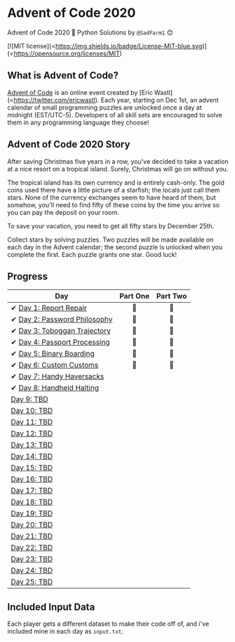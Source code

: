 # Advent of Code 2020
Advent of Code 2020 🎄 Python Solutions by 
`@SadFarm1` 😊

[![MIT license](<https://img.shields.io/badge/License-MIT-blue.svg)](<https://opensource.org/licenses/MIT)


## What is Advent of Code?
[Advent of Code](http://adventofcode.com) is an online event created by [Eric Wastl](<https://twitter.com/ericwastl). Each year, starting on Dec 1st, an advent calendar of small programming puzzles are unlocked once a day at midnight (EST/UTC-5). Developers of all skill sets are encouraged to solve them in any programming language they choose!

## Advent of Code 2020 Story
After saving Christmas five years in a row, you've decided to take a vacation at a nice resort on a tropical island. Surely, Christmas will go on without you.

The tropical island has its own currency and is entirely cash-only. The gold coins used there have a little picture of a starfish; the locals just call them stars. None of the currency exchanges seem to have heard of them, but somehow, you'll need to find fifty of these coins by the time you arrive so you can pay the deposit on your room.

To save your vacation, you need to get all fifty stars by December 25th.

Collect stars by solving puzzles. Two puzzles will be made available on each day in the Advent calendar; the second puzzle is unlocked when you complete the first. Each puzzle grants one star. Good luck!

## Progress

| Day  | Part One | Part Two | 
|---|:---:|:---:|
| ✔ [Day 1: Report Repair](<https://github.com/AryaBuddha/AdventOfCode/tree/master/Day 1>)| 🌟 | 🌟 |
| ✔ [Day 2: Password Philosophy](<https://github.com/AryaBuddha/AdventOfCode/tree/master/Day 2>)| 🌟 | 🌟 |
| ✔ [Day 3: Toboggan Trajectory](<https://github.com/AryaBuddha/AdventOfCode/tree/master/Day 3>)| 🌟 | 🌟 |
| ✔ [Day 4: Passport Processing](<https://github.com/AryaBuddha/AdventOfCode/tree/master/Day 4>)| 🌟 | 🌟 |
| ✔ [Day 5: Binary Boarding](<https://github.com/AryaBuddha/AdventOfCode/tree/master/Day 5>)| 🌟 | 🌟 |
| ✔ [Day 6: Custom Customs](<https://github.com/AryaBuddha/AdventOfCode/tree/master/Day 6>)| 🌟 | 🌟 |
| ✔ [Day 7: Handy Haversacks](<https://github.com/AryaBuddha/AdventOfCode/tree/master/Day 7>)|  |  |
| ✔ [Day 8: Handheld Halting](<https://github.com/AryaBuddha/AdventOfCode/tree/master/Day 7>)|  |  |
| [Day 9: TBD](>)| | |
| [Day 10: TBD](>)| | |
| [Day 11: TBD](>)| | |
| [Day 12: TBD](>)| | |
| [Day 13: TBD](>)| | |
| [Day 14: TBD](>)| | |
| [Day 15: TBD](>)| | |
| [Day 16: TBD](>)| | |
| [Day 17: TBD](>)| | |
| [Day 18: TBD](>)| | |
| [Day 19: TBD](>)| | |
| [Day 20: TBD](>)| | |
| [Day 21: TBD](>)| | |
| [Day 22: TBD](>)| | |
| [Day 23: TBD](>)| | |
| [Day 24: TBD](>)| | |
| [Day 25: TBD](>)| | |

## Included Input Data

Each player gets a different dataset to make their code off of, and i've included mine in each day as `input.txt`.

